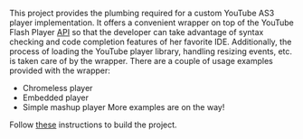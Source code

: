 This project provides the plumbing required for a custom YouTube AS3 player implementation. It offers a convenient wrapper on top of the YouTube Flash Player [API](http://code.google.com/apis/youtube/flash_api_reference.html) so that the developer can take advantage of syntax checking and code completion features of her favorite IDE. Additionally, the process of loading the YouTube player library, handling resizing events, etc. is taken care of by the wrapper.
There are a couple of usage examples provided with the wrapper:
  * Chromeless player
  * Embedded player
  * Simple mashup player
More examples are on the way!

Follow [these](http://code.google.com/p/youtube-as3-player-helper/wiki/HowToBuildProject) instructions to build the project.